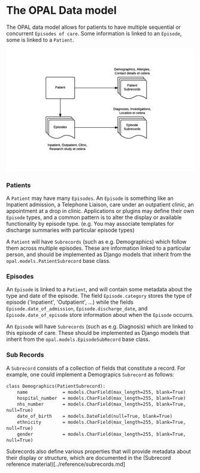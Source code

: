 # The OPAL Data model

The OPAL data model allows for patients to have multiple sequential or concurrent
`Episodes of care`. Some information is linked to an `Episode`, some is linked to
a `Patient`.

![Datamodel](../img/OPAL.datamodel.png)

### Patients

A `Patient` may have many `Episodes`. An `Episode` is something like an Inpatient admission, 
a Telephone Liaison, care under an outpatient clinic, an appointment at a drop in clinic.
Applications or plugins may define their own `Episode` types, and a common pattern is to 
alter the display or available functionality by episode type. (e.g. You may associate 
templates for discharge summaries with particular episode types)

A `Patient` will have `Subrecords` (such as e.g. Demographics) which follow them across multiple 
episodes. These are information linked to a particular person, and should be implemented as
Django models that inherit from the `opal.models.PatientSubrecord` base class.

### Episodes

An `Episode` is linked to a `Patient`, and will contain some metadata about the type and date 
of the episode. The field `Episode.category` stores the type of episode ('Inpatient', 'Outpatient', ...)
while the fields `Episode.date_of_admission`, `Episode.discharge_date`, and `Episode.date_of_episode` 
store information about when the `Episode` occurrs.

An `Episode` will have `Subrecords` (such as e.g. Diagnosis) which are linked to this episode of
care. These should be implemented as Django models that inherit from the `opal.models.EpisodeSubRecord`
base class.

### Sub Records

A `Subrecord` consists of a collection of fields that constitute a record. For example, one could 
implement a Demograpics `Subrecord` as follows:

    class Demographics(PatientSubrecord):
        name             = models.CharField(max_length=255, blank=True)
        hospital_number  = models.CharField(max_length=255, blank=True)
        nhs_number       = models.CharField(max_length=255, blank=True, null=True)
        date_of_birth    = models.DateField(null=True, blank=True)
        ethnicity        = models.CharField(max_length=255, blank=True, null=True)
        gender           = models.CharField(max_length=255, blank=True, null=True)


Subrecords also define various properties that will provide metadata about their
display or structure, which are documented in the 
(Subrecord reference material)[../reference/subrecords.md]
